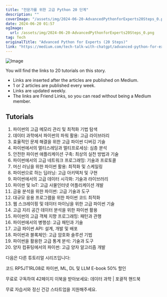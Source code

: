```yaml
---
title: "전문가를 위한 고급 Python 20 단계"
description: ""
coverImage: "/assets/img/2024-06-20-AdvancedPythonforExperts20Steps_0.png"
date: 2024-06-20 01:57
ogImage: 
  url: /assets/img/2024-06-20-AdvancedPythonforExperts20Steps_0.png
tag: Tech
originalTitle: "Advanced Python for Experts (20 Steps)"
link: "https://medium.com/tech-talk-with-chatgpt/advanced-python-for-experts-20-steps-eb5039032467"
---
```




![Image](/assets/img/2024-06-20-AdvancedPythonforExperts20Steps_0.png)

You will find the links to 20 tutorials on this story.

- Links are inserted after the articles are published on Medium.
- 1 or 2 articles are published every week.
- Links are updated weekly.
- The links are Friend Links, so you can read without being a Medium member.

## Tutorials


<div class="content-ad"></div>

1. 파이썬의 고급 메모리 관리 및 최적화 기법 탐색
2. 데이터 과학에서 파이썬의 파워 활용: 고급 라이브러리
3. 효율적인 문제 해결을 위한 고급 파이썬 디버깅 기술
4. 파이썬에서의 멀티스레딩과 멀티프로세싱: 심층 분석
5. 안전한 파이썬 애플리케이션 구축: 최상의 실천 방법과 기술
6. 파이썬에서의 고급 네트워크 프로그래밍: 기술과 프로토콜
7. 머신 러닝을 위한 파이썬 활용: 최적화 및 스케일링
8. 파이썬으로 하는 딥러닝: 고급 아키텍처 및 구현
9. 파이썬에서의 고급 데이터 시각화: 기술과 라이브러리
10. 파이썬 및 IoT: 고급 사물인터넷 어플리케이션 개발
11. 금융 분석을 위한 파이썬: 고급 기술과 도구
12. 대규모 응용 프로그램을 위한 파이썬 코드 최적화
13. 웹 스크레이핑 및 데이터 마이닝을 위한 고급 파이썬 기술
14. 고급 지리 공간 데이터 분석을 위한 파이썬 활용
15. 파이썬의 고급 객체 지향 프로그래밍: 패턴과 관행
16. 파이썬에서의 병행성: 고급 패턴과 기술
17. 고급 파이썬 API: 설계, 개발 및 배포
18. 파이썬과 블록체인: 고급 암호화 솔루션 기법
19. 파이썬을 활용한 고급 통계 분석: 기술과 도구
20. 양자 컴퓨팅에서의 파이썬: 고급 양자 알고리즘 개발

다음은 다른 튜토리얼 시리즈입니다:

코드 RP5JT1RL08로 파이썬, ML, DL 및 LLM E-book 50% 할인

무료로 구독하여 42페이지 이북을 받아보세요: 데이터 과학 | 포괄적 핸드북

<div class="content-ad"></div>

무료 자습서와 정신 건강 스타트업을 지원해주세요.
